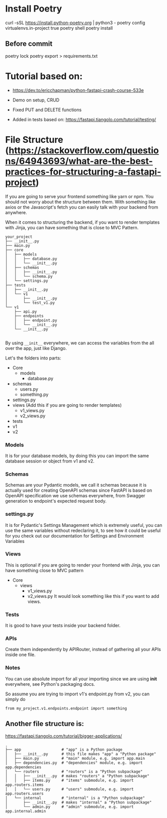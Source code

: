 # Install Poetry

curl -sSL https://install.python-poetry.org | python3 -
poetry config virtualenvs.in-project true
poetry shell
poetry install

## Before commit
poetry lock
poetry export > requirements.txt

# Tutorial based on:
- https://dev.to/ericchapman/python-fastapi-crash-course-533e

- Demo on setup, CRUD

- Fixed PUT and DELETE functions

- Added in tests based on: https://fastapi.tiangolo.com/tutorial/testing/

# File Structure (https://stackoverflow.com/questions/64943693/what-are-the-best-practices-for-structuring-a-fastapi-project)
If you are going to serve your frontend something like yarn or npm. You should not worry about the structure between them. With something like axios or the Javascript's fetch you can easily talk with your backend from anywhere.

When it comes to structuring the backend, if you want to render templates with Jinja, you can have something that is close to MVC Pattern.

```
your_project
├── __init__.py
├── main.py
├── core
│   ├── models
│   │   ├── database.py
│   │   └── __init__.py
│   ├── schemas
│   │   ├── __init__.py
│   │   └── schema.py
│   └── settings.py
├── tests
│   ├── __init__.py
│   └── v1
│       ├── __init__.py
│       └── test_v1.py
└── v1
    ├── api.py
    ├── endpoints
    │   ├── endpoint.py
    │   └── __init__.py
    └── __init__.py 
    
```
By using ``` __init__ ``` everywhere, we can access the variables from the all over the app, just like Django.

Let's the folders into parts:

* Core
  * models
    * database.py
* schemas
  * users.py
  * something.py
* settings.py
* views (Add this if you are going to render templates)
  * v1_views.py
  * v2_views.py
* tests
* v1
* v2

### Models
It is for your database models, by doing this you can import the same database session or object from v1 and v2.

### Schemas
Schemas are your Pydantic models, we call it schemas because it is actually used for creating OpenAPI schemas since FastAPI is based on OpenAPI specification we use schemas everywhere, from Swagger generation to endpoint's expected request body.

### settings.py
It is for Pydantic's Settings Management which is extremely useful, you can use the same variables without redeclaring it, to see how it could be useful for you check out our documentation for Settings and Environment Variables

### Views
This is optional if you are going to render your frontend with Jinja, you can have something close to MVC pattern

* Core
  * views
    * v1_views.py
    * v2_views.py
It would look something like this if you want to add views.

### Tests
It is good to have your tests inside your backend folder.

### APIs
Create them independently by APIRouter, instead of gathering all your APIs inside one file.

### Notes
You can use absolute import for all your importing since we are using __init__ everywhere, see Python's packaging docs.

So assume you are trying to import v1's endpoint.py from v2, you can simply do

``` from my_project.v1.endpoints.endpoint import something ```

## Another file structure is:
 https://fastapi.tiangolo.com/tutorial/bigger-applications/
```
.
├── app                  # "app" is a Python package
│   ├── __init__.py      # this file makes "app" a "Python package"
│   ├── main.py          # "main" module, e.g. import app.main
│   ├── dependencies.py  # "dependencies" module, e.g. import app.dependencies
│   └── routers          # "routers" is a "Python subpackage"
│   │   ├── __init__.py  # makes "routers" a "Python subpackage"
│   │   ├── items.py     # "items" submodule, e.g. import app.routers.items
│   │   └── users.py     # "users" submodule, e.g. import app.routers.users
│   └── internal         # "internal" is a "Python subpackage"
│       ├── __init__.py  # makes "internal" a "Python subpackage"
│       └── admin.py     # "admin" submodule, e.g. import app.internal.admin
```
